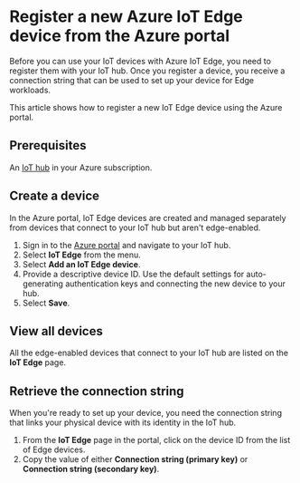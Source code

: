 # Register a new Azure IoT Edge device from the Azure portal

Before you can use your IoT devices with Azure IoT Edge, you need to register them with your IoT hub. Once you register a device, you receive a connection string that can be used to set up your device for Edge workloads.

This article shows how to register a new IoT Edge device using the Azure portal.

## Prerequisites

An [IoT hub](../iot-hub/iot-hub-create-through-portal.md) in your Azure subscription.

## Create a device

In the Azure portal, IoT Edge devices are created and managed separately from devices that connect to your IoT hub but aren't edge-enabled.

1. Sign in to the [Azure portal](https://portal.azure.com) and navigate to your IoT hub.
2. Select **IoT Edge** from the menu.
3. Select **Add an IoT Edge device**.
4. Provide a descriptive device ID. Use the default settings for auto-generating authentication keys and connecting the new device to your hub.
5. Select **Save**.

## View all devices

All the edge-enabled devices that connect to your IoT hub are listed on the **IoT Edge** page.

## Retrieve the connection string

When you're ready to set up your device, you need the connection string that links your physical device with its identity in the IoT hub.

1. From the **IoT Edge** page in the portal, click on the device ID from the list of Edge devices.
2. Copy the value of either **Connection string (primary key)** or **Connection string (secondary key)**.
